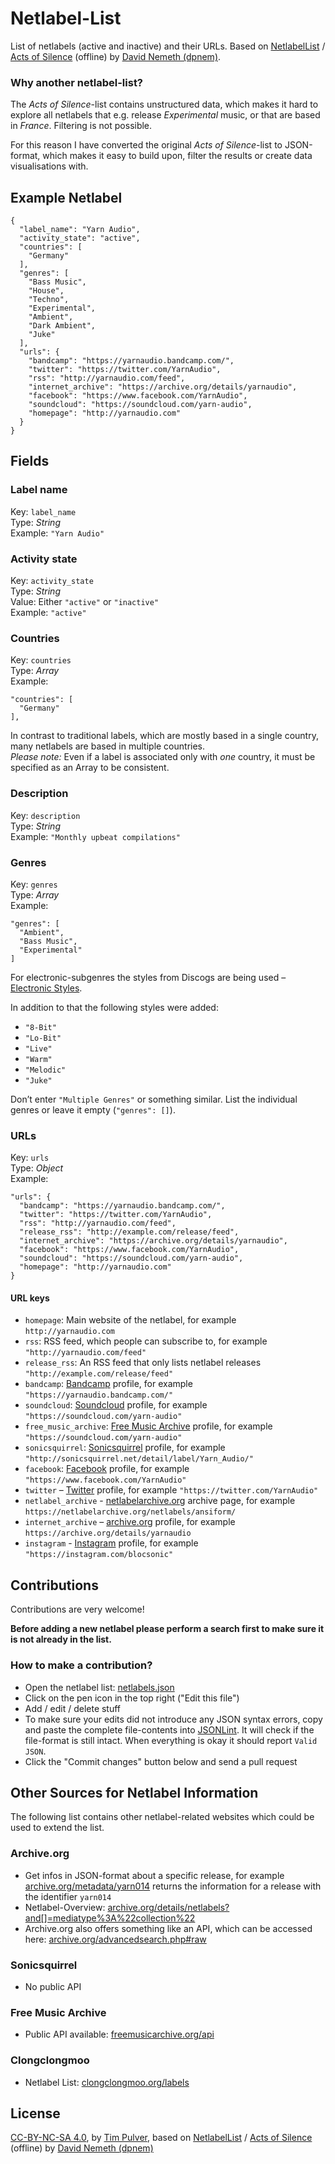 # Netlabel-List

List of netlabels (active and inactive) and their URLs.
Based on [NetlabelList](https://github.com/nsorog/NetlabelList) / [Acts of Silence](http://www.actsofsilence.com/netlabels/) (offline) by [David Nemeth (dpnem)](https://github.com/dpnem).

### Why another netlabel-list?

The *Acts of Silence*-list contains unstructured data, which makes it hard to explore all netlabels that e.g. release *Experimental* music, or that are based in *France*. Filtering is not possible.

For this reason I have converted the original *Acts of Silence*-list to JSON-format, which makes it easy to build upon, filter the results or create data visualisations with.

## Example Netlabel

```
{
  "label_name": "Yarn Audio",
  "activity_state": "active",
  "countries": [
    "Germany"
  ],
  "genres": [
    "Bass Music",
    "House",
    "Techno",
    "Experimental",
    "Ambient",
    "Dark Ambient",
    "Juke"
  ],
  "urls": {
    "bandcamp": "https://yarnaudio.bandcamp.com/",
    "twitter": "https://twitter.com/YarnAudio",
    "rss": "http://yarnaudio.com/feed",
    "internet_archive": "https://archive.org/details/yarnaudio",
    "facebook": "https://www.facebook.com/YarnAudio",
    "soundcloud": "https://soundcloud.com/yarn-audio",
    "homepage": "http://yarnaudio.com"
  }
}
```

## Fields

### Label name
Key: `label_name`  
Type: *String*  
Example: `"Yarn Audio"`  

### Activity state
Key: `activity_state`  
Type: *String*  
Value: Either `"active"` or `"inactive"`  
Example: `"active"`   

### Countries
Key: `countries`  
Type: *Array*  
Example:    
  
```
"countries": [
  "Germany"
],
```
  
In contrast to traditional labels, which are mostly based in a single country, many netlabels are based in multiple countries.  
*Please note:* Even if a label is associated only with *one* country, it must be specified as an Array to be consistent.
 
### Description
Key: `description`  
Type: *String*  
Example: `"Monthly upbeat compilations"`  

### Genres
Key: `genres`  
Type: *Array*  
Example:  
  
```
"genres": [
  "Ambient",
  "Bass Music",
  "Experimental"
]
```

For electronic-subgenres the styles from Discogs are being used – [Electronic Styles](https://reference.discogslabs.com/browse/style).

In addition to that the following styles were added:

- `"8-Bit"`
- `"Lo-Bit"`
- `"Live"`
- `"Warm"`
- `"Melodic"`
- `"Juke"`

Don’t enter `"Multiple Genres"` or something similar. List the individual genres or leave it empty (`"genres": []`).


### URLs
Key: `urls`  
Type: *Object*  
Example:  

```
"urls": {
  "bandcamp": "https://yarnaudio.bandcamp.com/",
  "twitter": "https://twitter.com/YarnAudio",
  "rss": "http://yarnaudio.com/feed",
  "release_rss": "http://example.com/release/feed",
  "internet_archive": "https://archive.org/details/yarnaudio",
  "facebook": "https://www.facebook.com/YarnAudio",
  "soundcloud": "https://soundcloud.com/yarn-audio",
  "homepage": "http://yarnaudio.com"
}
```

#### URL keys

- `homepage`: Main website of the netlabel, for example `http://yarnaudio.com`
- `rss`: RSS feed, which people can subscribe to, for example `"http://yarnaudio.com/feed"`
- `release_rss`: An RSS feed that only lists netlabel releases `"http://example.com/release/feed"`
- `bandcamp`: [Bandcamp](http://bandcamp.com/) profile, for example `"https://yarnaudio.bandcamp.com/"`
- `soundcloud`: [Soundcloud](http://soundcloud.com/) profile, for example `"https://soundcloud.com/yarn-audio"`
- `free_music_archive`: [Free Music Archive](http://freemusicarchive.org/) profile, for example `"https://soundcloud.com/yarn-audio"`
- `sonicsquirrel`: [Sonicsquirrel](http://sonicsquirrel.net/) profile, for example `"http://sonicsquirrel.net/detail/label/Yarn_Audio/"`
- `facebook`: [Facebook](https://www.facebook.com/) profile, for example `"https://www.facebook.com/YarnAudio"`
- `twitter` – [Twitter](https://twitter.com/) profile, for example `"https://twitter.com/YarnAudio"`
- `netlabel_archive` - [netlabelarchive.org](https://netlabelarchive.org/) archive page, for example `https://netlabelarchive.org/netlabels/ansiform/`
- `internet_archive` – [archive.org](https://archive.org/) profile, for example `https://archive.org/details/yarnaudio`
- `instagram` - [Instagram](https://instagram.com) profile, for example `"https://instagram.com/blocsonic"`

## Contributions

Contributions are very welcome!  

**Before adding a new netlabel please perform a search first to make sure it is not already in the list.**

### How to make a contribution?

- Open the netlabel list: [netlabels.json](https://github.com/timpulver/netlabel-list/blob/master/netlabels.json)
- Click on the pen icon in the top right ("Edit this file")
- Add / edit / delete stuff
- To make sure your edits did not introduce any JSON syntax errors, copy and paste the complete file-contents into [JSONLint](http://jsonlint.com/). It will check if the file-format is still intact. When everything is okay it should report `Valid JSON`.
- Click the "Commit changes" button below and send a pull request

## Other Sources for Netlabel Information

The following list contains other netlabel-related websites which could be used to extend the list.

### Archive.org

- Get infos in JSON-format about a specific release, for example [archive.org/metadata/yarn014](http://archive.org/metadata/yarn014) returns the information for a release with the identifier `yarn014`
- Netlabel-Overview: [archive.org/details/netlabels?and[]=mediatype%3A%22collection%22](https://archive.org/details/netlabels?and[]=mediatype%3A%22collection%22)
- Archive.org also offers something like an API, which can be accessed here: [archive.org/advancedsearch.php#raw](https://archive.org/advancedsearch.php#raw)

### Sonicsquirrel

- No public API

### Free Music Archive

- Public API available: [freemusicarchive.org/api](https://freemusicarchive.org/api)

### Clongclongmoo

- Netlabel List: [clongclongmoo.org/labels](http://www.clongclongmoo.org/labels/)

## License

[CC-BY-NC-SA 4.0](https://creativecommons.org/licenses/by-nc-sa/4.0/), by [Tim Pulver](https://timpulver.de/), based on [NetlabelList](https://github.com/nsorog/NetlabelList) / [Acts of Silence](http://www.actsofsilence.com/netlabels/) (offline) by [David Nemeth (dpnem)](https://github.com/dpnem) 
